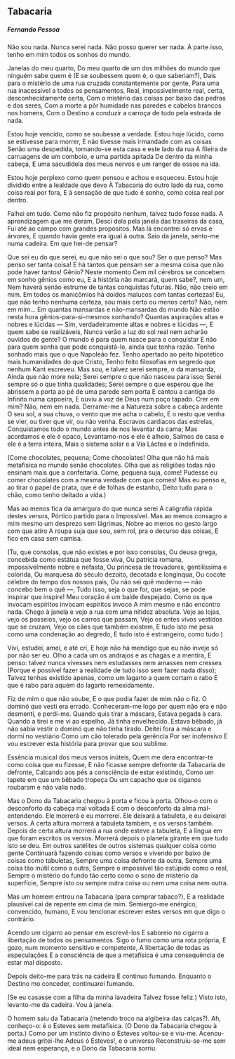 ## Tabacaria

#####     Fernando Pessoa





Não sou nada.
Nunca serei nada.
Não posso querer ser nada.
À parte isso, tenho em mim todos os sonhos do mundo.

Janelas do meu quarto,
Do meu quarto de um dos milhões do mundo que ninguém sabe quem é
(E se soubessem quem é, o que saberiam?),
Dais para o mistério de uma rua cruzada constantemente por gente,
Para uma rua inacessível a todos os pensamentos,
Real, impossivelmente real, certa, desconhecidamente certa,
Com o mistério das coisas por baixo das pedras e dos seres,
Com a morte a pôr humidade nas paredes e cabelos brancos nos homens,
Com o Destino a conduzir a carroça de tudo pela estrada de nada.

Estou hoje vencido, como se soubesse a verdade.
Estou hoje lúcido, como se estivesse para morrer,
E não tivesse mais irmandade com as coisas
Senão uma despedida, tornando-se esta casa e este lado da rua
A fileira de carruagens de um comboio, e uma partida apitada
De dentro da minha cabeça,
E uma sacudidela dos meus nervos e um ranger de ossos na ida.

Estou hoje perplexo como quem pensou e achou e esqueceu.
Estou hoje dividido entre a lealdade que devo
À Tabacaria do outro lado da rua, como coisa real por fora,
E à sensação de que tudo é sonho, como coisa real por dentro.

Falhei em tudo.
Como não fiz propósito nenhum, talvez tudo fosse nada.
A aprendizagem que me deram,
Desci dela pela janela das traseiras da casa,
Fui até ao campo com grandes propósitos.
Mas lá encontrei só ervas e árvores,
E quando havia gente era igual à outra.
Saio da janela, sento-me numa cadeira. Em que hei-de pensar?

Que sei eu do que serei, eu que não sei o que sou?
Ser o que penso? Mas penso ser tanta coisa!
E há tantos que pensam ser a mesma coisa que não pode haver tantos!
Gênio? Neste momento
Cem mil cérebros se concebem em sonho gênios como eu,
E a história não marcará, quem sabe?, nem um,
Nem haverá senão estrume de tantas conquistas futuras.
Não, não creio em mim.
Em todos os manicômios há doidos malucos com tantas certezas!
Eu, que não tenho nenhuma certeza, sou mais certo ou menos certo?
Não, nem em mim…
Em quantas mansardas e não-mansardas do mundo
Não estão nesta hora gênios-para-si-mesmos sonhando?
Quantas aspirações altas e nobres e lúcidas —
Sim, verdadeiramente altas e nobres e lúcidas —,
E quem sabe se realizáveis,
Nunca verão a luz do sol real nem acharão ouvidos de gente?
O mundo é para quem nasce para o conquistar
E não para quem sonha que pode conquistá-lo, ainda que tenha razão.
Tenho sonhado mais que o que Napoleão fez.
Tenho apertado ao peito hipotético mais humanidades do que Cristo,
Tenho feito filosofias em segredo que nenhum Kant escreveu.
Mas sou, e talvez serei sempre, o da mansarda,
Ainda que não more nela;
Serei sempre o que não nasceu para isso;
Serei sempre só o que tinha qualidades;
Serei sempre o que esperou que lhe abrissem a porta ao pé de uma parede sem porta
E cantou a cantiga do Infinito numa capoeira,
E ouviu a voz de Deus num poço tapado.
Crer em mim? Não, nem em nada.
Derrame-me a Natureza sobre a cabeça ardente
O seu sol, a sua chuva, o vento que me acha o cabelo,
E o resto que venha se vier, ou tiver que vir, ou não venha.
Escravos cardíacos das estrelas,
Conquistamos todo o mundo antes de nos levantar da cama;
Mas acordamos e ele é opaco,
Levantamo-nos e ele é alheio,
Saímos de casa e ele é a terra inteira,
Mais o sistema solar e a Via Láctea e o Indefinido.

(Come chocolates, pequena;
Come chocolates!
Olha que não há mais metafísica no mundo senão chocolates.
Olha que as religiões todas não ensinam mais que a confeitaria.
Come, pequena suja, come!
Pudesse eu comer chocolates com a mesma verdade com que comes!
Mas eu penso e, ao tirar o papel de prata, que é de folhas de estanho,
Deito tudo para o chão, como tenho deitado a vida.)

Mas ao menos fica da amargura do que nunca serei
A caligrafia rápida destes versos,
Pórtico partido para o Impossível.
Mas ao menos consagro a mim mesmo um desprezo sem lágrimas,
Nobre ao menos no gesto largo com que atiro
A roupa suja que sou, sem rol, pra o decurso das coisas,
E fico em casa sem camisa.

(Tu, que consolas, que não existes e por isso consolas,
Ou deusa grega, concebida como estátua que fosse viva,
Ou patrícia romana, impossivelmente nobre e nefasta,
Ou princesa de trovadores, gentilíssima e colorida,
Ou marquesa do século dezoito, decotada e longínqua,
Ou cocote célebre do tempo dos nossos pais,
Ou não sei quê moderno — não concebo bem o quê —,
Tudo isso, seja o que for, que sejas, se pode inspirar que inspire!
Meu coração é um balde despejado.
Como os que invocam espíritos invocam espíritos invoco
A mim mesmo e não encontro nada.
Chego à janela e vejo a rua com uma nitidez absoluta.
Vejo as lojas, vejo os passeios, vejo os carros que passam,
Vejo os entes vivos vestidos que se cruzam,
Vejo os cães que também existem,
E tudo isto me pesa como uma condenação ao degredo,
E tudo isto é estrangeiro, como tudo.)

Vivi, estudei, amei, e até cri,
E hoje não há mendigo que eu não inveje só por não ser eu.
Olho a cada um os andrajos e as chagas e a mentira,
E penso: talvez nunca vivesses nem estudasses nem amasses nem cresses
(Porque é possível fazer a realidade de tudo isso sem fazer nada disso);
Talvez tenhas existido apenas, como um lagarto a quem cortam o rabo
E que é rabo para aquém do lagarto remexidamente.

Fiz de mim o que não soube,
E o que podia fazer de mim não o fiz.
O dominó que vesti era errado.
Conheceram-me logo por quem não era e não desmenti, e perdi-me.
Quando quis tirar a máscara,
Estava pegada à cara.
Quando a tirei e me vi ao espelho,
Já tinha envelhecido.
Estava bêbado, já não sabia vestir o dominó que não tinha tirado.
Deitei fora a máscara e dormi no vestiário
Como um cão tolerado pela gerência
Por ser inofensivo
E vou escrever esta história para provar que sou sublime.

Essência musical dos meus versos inúteis,
Quem me dera encontrar-te como coisa que eu fizesse,
E não ficasse sempre defronte da Tabacaria de defronte,
Calcando aos pés a consciência de estar existindo,
Como um tapete em que um bêbado tropeça
Ou um capacho que os ciganos roubaram e não valia nada.

Mas o Dono da Tabacaria chegou à porta e ficou à porta.
Olhou-o com o desconforto da cabeça mal voltada
E com o desconforto da alma mal-entendendo.
Ele morrerá e eu morrerei.
Ele deixará a tabuleta, e eu deixarei versos.
A certa altura morrerá a tabuleta também, e os versos também.
Depois de certa altura morrerá a rua onde esteve a tabuleta,
E a língua em que foram escritos os versos.
Morrerá depois o planeta girante em que tudo isto se deu.
Em outros satélites de outros sistemas qualquer coisa como gente
Continuará fazendo coisas como versos e vivendo por baixo de coisas como tabuletas,
Sempre uma coisa defronte da outra,
Sempre uma coisa tão inútil como a outra,
Sempre o impossível tão estúpido como o real,
Sempre o mistério do fundo tão certo como o sono de mistério da superfície,
Sempre isto ou sempre outra coisa ou nem uma coisa nem outra.

Mas um homem entrou na Tabacaria (para comprar tabaco?),
E a realidade plausível cai de repente em cima de mim.
Semiergo-me enérgico, convencido, humano,
E vou tencionar escrever estes versos em que digo o contrário.

Acendo um cigarro ao pensar em escrevê-los
E saboreio no cigarro a libertação de todos os pensamentos.
Sigo o fumo como uma rota própria,
E gozo, num momento sensitivo e competente,
A libertação de todas as especulações
E a consciência de que a metafísica é uma consequência de estar mal disposto.

Depois deito-me para trás na cadeira
E continuo fumando.
Enquanto o Destino mo conceder, continuarei fumando.

(Se eu casasse com a filha da minha lavadeira
Talvez fosse feliz.)
Visto isto, levanto-me da cadeira. Vou à janela.

O homem saiu da Tabacaria (metendo troco na algibeira das calças?).
Ah, conheço-o: é o Esteves sem metafísica.
(O Dono da Tabacaria chegou à porta.)
Como por um instinto divino o Esteves voltou-se e viu-me.
Acenou-me adeus gritei-lhe Adeus ó Esteves!, e o universo
Reconstruiu-se-me sem ideal nem esperança, e o Dono da Tabacaria sorriu.
